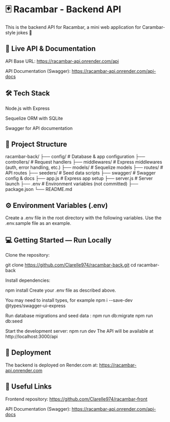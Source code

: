 # 🃏 Racambar - Backend API
This is the backend API for Racambar, a mini web application for Carambar-style jokes 🍬

## 🚀 Live API & Documentation
API Base URL: https://racambar-api.onrender.com/api

API Documentation (Swagger): https://racambar-api.onrender.com/api-docs

## 🛠️ Tech Stack
Node.js with Express

Sequelize ORM with SQLite

Swagger for API documentation

## 📁 Project Structure

racambar-back/
├── config/             # Database & app configuration
├── controllers/        # Request handlers
├── middlewares/        # Express middlewares (auth, error handling, etc.)
├── models/             # Sequelize models
├── routes/             # API routes
├── seeders/            # Seed data scripts
├── swagger/            # Swagger config & docs
├── app.js              # Express app setup
├── server.js           # Server launch
├── .env                # Environment variables (not committed)
├── package.json
└── README.md

## ⚙️ Environment Variables (.env)
Create a .env file in the root directory with the following variables. Use the .env.sample file as an example.

## 💻 Getting Started — Run Locally
Clone the repository:

git clone https://github.com/Clarelle974/racambar-back.git
cd racambar-back

Install dependencies:

npm install
Create your .env file as described above.

You may need to install types, for example npm i --save-dev @types/swagger-ui-express

Run database migrations and seed data :
npm run db:migrate
npm run db:seed

Start the development server:
npm run dev
The API will be available at http://localhost:3000/api

## 🚀 Deployment
The backend is deployed on Render.com at:
https://racambar-api.onrender.com

## 🔗 Useful Links
Frontend repository: https://github.com/Clarelle974/racambar-front

API Documentation (Swagger): https://racambar-api.onrender.com/api-docs

